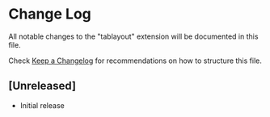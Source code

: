 # Change Log

All notable changes to the "tablayout" extension will be documented in this file.

Check [Keep a Changelog](http://keepachangelog.com/) for recommendations on how to structure this file.

## [Unreleased]

- Initial release